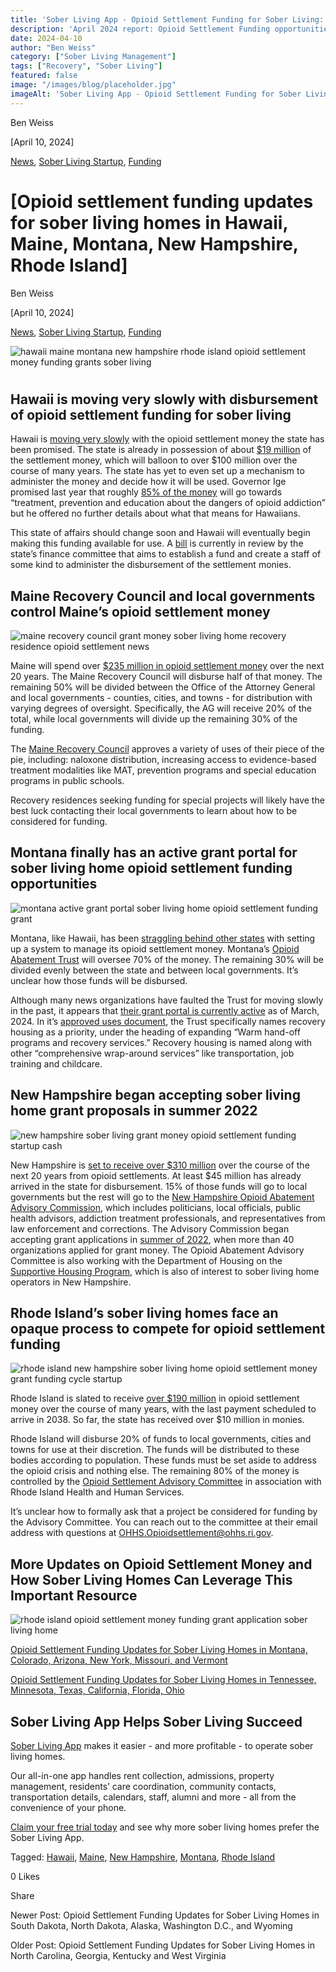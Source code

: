 ```yaml
---
title: 'Sober Living App - Opioid Settlement Funding for Sober Living: HI, ME, MT, NH, RI Updates.'
description: 'April 2024 report: Opioid Settlement Funding opportunities for sober living homes in HI, ME, MT, NH, & RI.'
date: 2024-04-10
author: "Ben Weiss"
category: ["Sober Living Management"]
tags: ["Recovery", "Sober Living"]
featured: false
image: "/images/blog/placeholder.jpg"
imageAlt: 'Sober Living App - Opioid Settlement Funding for Sober Living: HI, ME, MT, NH, RI Updates.'
---
```


Ben Weiss

[April 10, 2024]

[News](/sober-living-app-blog/category/News), [Sober Living Startup](/sober-living-app-blog/category/Sober+Living+Startup), [Funding](/sober-living-app-blog/category/Funding)

#  [Opioid settlement funding updates for sober living homes in Hawaii, Maine, Montana, New Hampshire, Rhode Island]

Ben Weiss

[April 10, 2024]

[News](/sober-living-app-blog/category/News), [Sober Living Startup](/sober-living-app-blog/category/Sober+Living+Startup), [Funding](/sober-living-app-blog/category/Funding)

![hawaii maine montana new hampshire rhode island opioid settlement money funding grants sober living](/images/blog/opioid-settlement-funding-updates-for-sober-living-homes-in-hawaii-maine-montana-new-hampshire-rhode-island/Screen_Shot_2024-04-10_at_8.14.24_PM.png)

# 

## Hawaii is moving very slowly with disbursement of opioid settlement funding for sober living 

Hawaii is [moving very slowly](https://kffhealthnews.org/news/article/millions-opioid-settlement-funds-untouched-unused-overdose-deaths/) with the opioid settlement money the state has been promised. The state is already in possession of about [$19 million](https://www.hawaiipublicradio.org/local-news/2024-02-02/lawmakers-look-to-fund-resources-for-substance-abuse-issues) of the settlement money, which will balloon to over $100 million over the course of many years. The state has yet to even set up a mechanism to administer the money and decide how it will be used. Governor Ige promised last year that roughly [85% of the money](https://www.civilbeat.org/2022/08/hawaii-will-spend-78m-in-opioid-settlement-funds-on-treatment-and-prevention/) will go towards “treatment, prevention and education about the dangers of opioid addiction” but he offered no further details about what that means for Hawaiians. 

This state of affairs should change soon and Hawaii will eventually begin making this funding available for use. A [bill](https://legiscan.com/gaits/subject/376940) is currently in review by the state’s finance committee that aims to establish a fund and create a staff of some kind to administer the disbursement of the settlement monies. 

## Maine Recovery Council and local governments control Maine’s opioid settlement money

![maine recovery council grant money sober living home recovery residence opioid settlement news](/images/blog/opioid-settlement-funding-updates-for-sober-living-homes-in-hawaii-maine-montana-new-hampshire-rhode-island/Screen_Shot_2024-04-10_at_8.14.34_PM.png)

Maine will spend over [$235 million in opioid settlement money](https://themainemonitor.org/tracking-opioid-settlement-maine/) over the next 20 years. The Maine Recovery Council will disburse half of that money. The remaining 50% will be divided between the Office of the Attorney General and local governments - counties, cities, and towns - for distribution with varying degrees of oversight. Specifically, the AG will receive 20% of the total, while local governments will divide up the remaining 30% of the funding. 

The [Maine Recovery Council](https://www.maine.gov/ag/recovery-council/index.shtml) approves a variety of uses of their piece of the pie, including: naloxone distribution, increasing access to evidence-based treatment modalities like MAT, prevention programs and special education programs in public schools.  

Recovery residences seeking funding for special projects will likely have the best luck contacting their local governments to learn about how to be considered for funding. 

## Montana finally has an active grant portal for sober living home opioid settlement funding opportunities

![montana active grant portal sober living home opioid settlement funding grant](/images/blog/opioid-settlement-funding-updates-for-sober-living-homes-in-hawaii-maine-montana-new-hampshire-rhode-island/Screen_Shot_2024-04-10_at_8.14.42_PM.png)

Montana, like Hawaii, has been [straggling behind other states](https://www.cbsnews.com/news/opioid-settlement-funds-millions-untouched-as-overdose-deaths-rise/) with setting up a system to manage its opioid settlement money. Montana’s [Opioid Abatement Trust](https://montanaopioid.org/about/) will oversee 70% of the money. The remaining 30% will be divided evenly between the state and between local governments. It’s unclear how those funds will be disbursed. 

Although many news organizations have faulted the Trust for moving slowly in the past, it appears that [their grant portal is currently active](https://www.grantinterface.com/Home/Logon?urlkey=montanaopioid) as of March, 2024. In it’s [approved uses document](https://montanaopioid.org/wp-content/uploads/2023/05/Exhibit-E-List-of-opiod-remediation-uses.pdf), the Trust specifically names recovery housing as a priority, under the heading of expanding “Warm hand-off programs and recovery services.” Recovery housing is named along with other “comprehensive wrap-around services” like transportation, job training and childcare.

## New Hampshire began accepting sober living home grant proposals in summer 2022

![new hampshire sober living grant money opioid settlement funding startup cash](/images/blog/opioid-settlement-funding-updates-for-sober-living-homes-in-hawaii-maine-montana-new-hampshire-rhode-island/Screen_Shot_2024-04-10_at_8.14.57_PM.png)

New Hampshire is [set to receive over $310 million](https://www.nhpr.org/nh-news/2023-04-19/new-hampshire-opioid-lawsuits-money-settlements-treatment-recovery-enforcement) over the course of the next 20 years from opioid settlements. At least $45 million has already arrived in the state for disbursement. 15% of those funds will go to local governments but the rest will go to the [New Hampshire Opioid Abatement Advisory Commission](https://www.dhhs.nh.gov/about-dhhs/advisory-organizations/nh-opioid-abatement-trust-fund-advisory-commission), which includes politicians, local officials, public health advisors, addiction treatment professionals, and representatives from law enforcement and corrections. The Advisory Commission began accepting grant applications in [summer of 2022](https://www.dhhs.nh.gov/news-and-media/rga-2023-dbh-01-opioi-opioid-abatement-programs), when more than 40 organizations applied for grant money. The Opioid Abatement Advisory Committee is also working with the Department of Housing on the [Supportive Housing Program](https://www.nhhfa.org/notice-of-funding-opportunity-supportive-housing-program-2/), which is also of interest to sober living home operators in New Hampshire. 

## Rhode Island’s sober living homes face an opaque process to compete for opioid settlement funding 

![rhode island new hampshire sober living home opioid settlement money grant funding cycle startup](/images/blog/opioid-settlement-funding-updates-for-sober-living-homes-in-hawaii-maine-montana-new-hampshire-rhode-island/Screen_Shot_2024-04-10_at_8.15.10_PM.png)

Rhode Island is slated to receive [over $190 million](https://rhodeislandcurrent.com/2023/12/18/r-i-to-receive-56m-under-latest-opioid-settlement-with-pharmacy-chains/) in opioid settlement money over the course of many years, with the last payment scheduled to arrive in 2038. So far, the state has received over $10 million in monies. 

Rhode Island will disburse 20% of funds to local governments, cities and towns for use at their discretion. The funds will be distributed to these bodies according to population. These funds must be set aside to address the opioid crisis and nothing else. The remaining 80% of the money is controlled by the [Opioid Settlement Advisory Committee](https://eohhs.ri.gov/Opioid-Settlement-Advisory-Committee) in association with Rhode Island Health and Human Services. 

It’s unclear how to formally ask that a project be considered for funding by the Advisory Committee. You can reach out to the committee at their email address with questions at [OHHS.Opioidsettlement@ohhs.ri.gov](mailto:OHHS.Opioidsettlement@ohhs.ri.gov). 

## More Updates on Opioid Settlement Money and How Sober Living Homes Can Leverage This Important Resource

![rhode island opioid settlement money funding grant application sober living home](/images/blog/opioid-settlement-funding-updates-for-sober-living-homes-in-hawaii-maine-montana-new-hampshire-rhode-island/Screen_Shot_2024-04-10_at_8.15.22_PM.png)

[Opioid Settlement Funding Updates for Sober Living Homes in Montana, Colorado, Arizona, New York, Missouri, and Vermont](https://soberlivingapp.com/sober-living-app-blog/2024/3/10/opioid-settlement-funding-updates-for-sober-living-homes-in-montana-colorado-arizona-new-york-missouri-and-vermont)

[Opioid Settlement Funding Updates for Sober Living Homes in Tennessee, Minnesota, Texas, California, Florida,  Ohio](https://soberlivingapp.com/sober-living-app-blog/2024/3/20/opioid-settlement-funding-updates-for-sober-living-homes-in-tennessee-minnesota-texas-california-floridanbsp-ohio)

## Sober Living App Helps Sober Living Succeed 

[Sober Living App](/) makes it easier - and more profitable - to operate sober living homes. 

Our all-in-one app handles rent collection, admissions, property management, residents’ care coordination, community contacts, transportation details, calendars, staff, alumni and more - all from the convenience of your phone.  

[Claim your free trial today](https://behavehealth.com/get-started) and see why more sober living homes prefer the Sober Living App.

Tagged: [Hawaii](/sober-living-app-blog/tag/Hawaii), [Maine](/sober-living-app-blog/tag/Maine), [New Hampshire](/sober-living-app-blog/tag/New+Hampshire), [Montana](/sober-living-app-blog/tag/Montana), [Rhode Island](/sober-living-app-blog/tag/Rhode+Island)

0 Likes

Share

Newer Post: Opioid Settlement Funding Updates for Sober Living Homes in South Dakota, North Dakota, Alaska, Washington D.C., and Wyoming

Older Post: Opioid Settlement Funding Updates for Sober Living Homes in North Carolina, Georgia, Kentucky and West Virginia